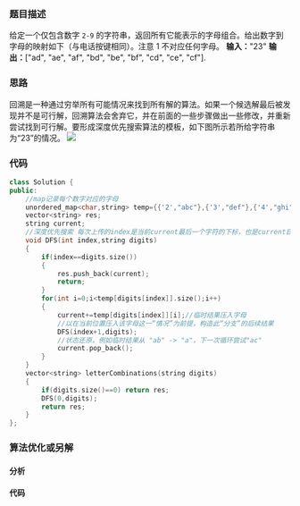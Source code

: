 ### 题目描述

给定一个仅包含数字 `2-9` 的字符串，返回所有它能表示的字母组合。给出数字到字母的映射如下（与电话按键相同）。注意 1 不对应任何字母。
**输入：**"23" **输出：**["ad", "ae", "af", "bd", "be", "bf", "cd", "ce", "cf"].

### 思路

回溯是一种通过穷举所有可能情况来找到所有解的算法。如果一个候选解最后被发现并不是可行解，回溯算法会舍弃它，并在前面的一些步骤做出一些修改，并重新尝试找到可行解。要形成深度优先搜索算法的模板，如下图所示若所给字符串为“23”的情况。
![](D:\github\Leetcode\字符串\17.图.png)

### 代码

```c++
class Solution {
public:
    //map记录每个数字对应的字母
    unordered_map<char,string> temp={{'2',"abc"},{'3',"def"},{'4',"ghi"},{'5',"jkl"},{'6',"mno"},{'7',"pqrs"},{'8',"tuv"},{'9',"wxyz"}};
    vector<string> res;
    string current;
    //深度优先搜索 每次上传的index是当前current最后一个字符的下标，也是current目前有几个字符
    void DFS(int index,string digits)
    {
        if(index==digits.size())
        {
            res.push_back(current);
            return;
        }
        for(int i=0;i<temp[digits[index]].size();i++)
        {
            current+=temp[digits[index]][i];//临时结果压入字母
            //以在当前位置压入该字母这一“情况”为前提，构造此“分支”的后续结果
            DFS(index+1,digits);
            //状态还原，例如临时结果从 "ab" -> "a"，下一次循环尝试"ac" 
            current.pop_back();
        }
    }
    vector<string> letterCombinations(string digits) 
    {
        if(digits.size()==0) return res;
        DFS(0,digits);
        return res;
    }
};
```

### 算法优化或另解

#### 分析



#### 代码

```c++

```


